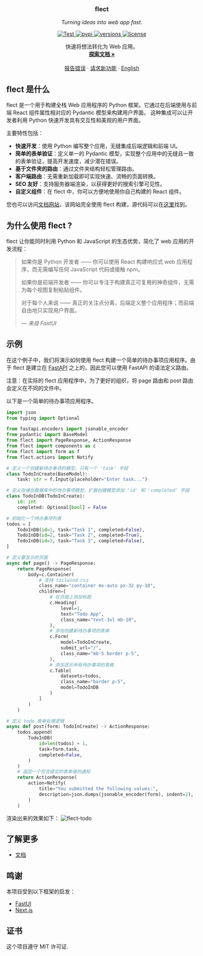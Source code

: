 <!-- 项目标志 -->
<div align="center">

  <h3 align="center">flect</h3>
  <p align='center'>
    <em>Turning ideas into web app fast.</em>
  </p>
  <p align="center">
    <a href="https://github.com/Chaoyingz/flect/actions?query=workflow" target="_blank">
        <img src="https://github.com/Chaoyingz/flect/actions/workflows/test.yaml/badge.svg?event=push&branch=main" alt="Test">
    </a>
    <a href="https://pypi.python.org/pypi/flect" target="_blank">
        <img src="https://img.shields.io/pypi/v/flect.svg" alt="pypi">
    </a>
    <a href="https://github.com/Chaoyingz/flect" target="_blank">
        <img src="https://img.shields.io/pypi/pyversions/flect.svg" alt="versions">
    </a>
    <a href="https://github.com/Chaoyingz/flect/blob/main/LICENSE" target="_blank">
        <img src="https://img.shields.io/github/license/chaoyingz/flect.svg" alt="license">
    </a>
  </p>
  <p align="center">
    快速将想法转化为 Web 应用。
    <br />
    <a href="https://flect.celerforge.com/"><strong>探索文档 »</strong></a>
    <br />
    <br />
    <a href="https://github.com/Chaoyingz/flect/issues">报告错误</a>
    ·
    <a href="https://github.com/Chaoyingz/flect/issues">请求新功能</a>
    ·
    <a href="https://github.com/Chaoyingz/flect/">English</a>
  </p>
</div>

<!-- flect 是什么 -->

## flect 是什么

flect 是一个用于构建全栈 Web 应用程序的 Python 框架。它通过在后端使用与前端 React 组件属性相对应的 Pydantic 模型来构建用户界面。
这种集成可以让开发者利用 Python 快速开发具有交互性和美观的用户界面。

主要特性包括：

- **快速开发**：使用 Python 编写整个应用，无缝集成后端逻辑和前端 UI。
- **简单的表单验证**：定义单一的 Pydantic 模型，实现整个应用中的无缝且一致的表单验证，提高开发速度，减少潜在错误。
- **基于文件夹的路由**：通过文件夹结构轻松管理路由。
- **客户端路由**：无需重新加载即可实现快速、流畅的页面转换。
- **SEO 友好**：支持服务器端渲染，以获得更好的搜索引擎可见性。
- **自定义组件**：在 flect 中，你可以方便地使用你自己构建的 React 组件。

您也可以访问[文档网站](https://flect.celerforge.com/docs/introduction/)，该网站完全使用 flect 构建，源代码可以在[这里](https://github.com/Chaoyingz/flect/tree/main/docs)找到。

## 为什么使用 flect ?

flect 让你能同时利用 Python 和 JavaScript 的生态优势，简化了 web 应用的开发流程：

> 如果你是 Python 开发者 —— 你可以使用 React 构建响应式 web 应用程序，而无需编写任何 JavaScript 代码或接触 npm。
>
> 如果你是前端开发者 —— 你可以专注于构建真正可复用的神奇组件，无需为每个视图复制粘贴组件。
>
> 对于每个人来说 —— 真正的关注点分离，后端定义整个应用程序；而前端自由地只实现用户界面。
>
> — _来自 FastUI_

## 示例

在这个例子中，我们将演示如何使用 flect 构建一个简单的待办事项应用程序。由于 flect 是建立在 [FastAPI](https://fastapi.tiangolo.com/) 之上的，因此您可以使用 FastAPI 的语法定义路由。

注意：在实际的 flect 应用程序中，为了更好的组织，将 page 路由和 post 路由会定义在不同的文件中。

以下是一个简单的待办事项应用程序。

```python
import json
from typing import Optional

from fastapi.encoders import jsonable_encoder
from pydantic import BaseModel
from flect import PageResponse, ActionResponse
from flect import components as c
from flect import form as f
from flect.actions import Notify

# 定义一个创建新待办事项的模型，只有一个 'task' 字段
class TodoInCreate(BaseModel):
    task: str = f.Input(placeholder="Enter task...")

# 定义存储在数据库中的待办事项模型，扩展创建模型添加 'id' 和 'completed' 字段
class TodoInDB(TodoInCreate):
    id: int
    completed: Optional[bool] = False

# 初始化一个待办事项列表
todos = [
    TodoInDB(id=1, task="Task 1", completed=False),
    TodoInDB(id=2, task="Task 2", completed=True),
    TodoInDB(id=3, task="Task 3", completed=False),
]

# 定义要显示的页面
async def page() -> PageResponse:
    return PageResponse(
        body=c.Container(
            # 支持 tailwind css
            class_name="container mx-auto px-32 py-10",
            children=[
                # 在页面上添加标题
                c.Heading(
                    level=1,
                    text="Todo App",
                    class_name="text-3xl mb-10",
                ),
                # 添加创建新待办事项的表单
                c.Form(
                    model=TodoInCreate,
                    submit_url="/",
                    class_name="mb-5 border p-5",
                ),
                # 添加显示所有待办事项的表格
                c.Table(
                    datasets=todos,
                    class_name="border p-5",
                    model=TodoInDB
                )
            ]
        )
    )

# 定义 todo 表单处理逻辑
async def post(form: TodoInCreate) -> ActionResponse:
    todos.append(
        TodoInDB(
            id=len(todos) + 1,
            task=form.task,
            completed=False,
        )
    )
    # 返回一个包含提交的表单值的通知
    return ActionResponse(
        action=Notify(
            title="You submitted the following values:",
            description=json.dumps(jsonable_encoder(form), indent=2),
        )
    )
```

渲染出来的效果如下：
![flect-todo](https://github.com/Chaoyingz/flect/assets/32626585/f48415d8-b25c-432d-8dc4-d0bd4d65777d)

## 了解更多

- [文档](https://flect.celerforge.com/)

## 鸣谢

本项目受到以下框架的启发：

- [FastUI](https://github.com/pydantic/FastUI)
- [Next.js](https://nextjs.org/)

## 证书

这个项目遵守 MIT 许可证.
